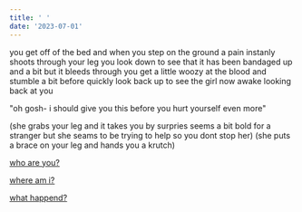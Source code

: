 ```yaml
---
title: ' '
date: '2023-07-01'
---
```

you get off of the bed and when you step on the ground a pain instanly shoots through your leg you look down to see that it has been bandaged up and a bit but it bleeds through you get a little woozy at the blood and stumble a bit before quickly look back up to see the girl now awake looking back at you

"oh gosh- i should give you this before you hurt yourself even more"

(she grabs your leg and it takes you by surpries seems a bit bold for a stranger but she seams to be trying to help so you dont stop her)
(she puts a brace on your leg and hands you a krutch)


[who are you?](d1)

[where am i?](d2)

[what happend?](d3)